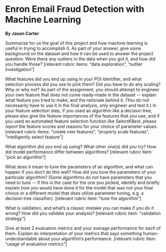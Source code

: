 # Enron Email Fraud Detection with Machine Learning
**By Jason Carter**


Summarize for us the goal of this project and how machine learning is useful in trying to accomplish it.
As part of your answer, give some background on the dataset and how it can be used to answer the project question.
Were there any outliers in the data when you got it, and how did you handle those?
[relevant rubric items: “data exploration”, “outlier investigation”]


What features did you end up using in your POI identifier, and what selection process did you use to pick them?
Did you have to do any scaling? Why or why not? As part of the assignment,
you should attempt to engineer your own feature that does not come ready-made in the dataset
-- explain what feature you tried to make, and the rationale behind it.
(You do not necessarily have to use it in the final analysis, only engineer and test it.)
In your feature selection step, if you used an algorithm like a decision tree,
please also give the feature importances of the features that you use,
and if you used an automated feature selection function like SelectKBest,
please report the feature scores and reasons for your choice of parameter values.
[relevant rubric items: “create new features”, “properly scale features”, “intelligently select feature”]


What algorithm did you end up using? What other one(s) did you try? How did model performance differ between algorithms?
[relevant rubric item: “pick an algorithm”]


What does it mean to tune the parameters of an algorithm, and what can happen if you don’t do this well?
How did you tune the parameters of your particular algorithm?
(Some algorithms do not have parameters that you need to tune
-- if this is the case for the one you picked, identify and briefly explain how you would have done it
for the model that was not your final choice or a different model that does utilize parameter tuning,
e.g. a decision tree classifier).
[relevant rubric item: “tune the algorithm”]


What is validation, and what’s a classic mistake you can make if you do it wrong? How did you validate your analysis?
[relevant rubric item: “validation strategy”]


Give at least 2 evaluation metrics and your average performance for each of them.
Explain an interpretation of your metrics that says something human-understandable about your algorithm’s performance.
[relevant rubric item: “usage of evaluation metrics”]
